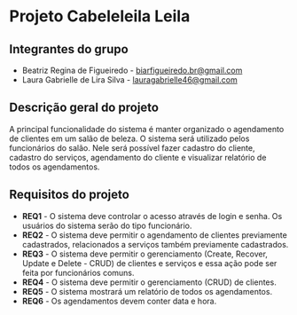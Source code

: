 # Projeto Cabeleleila Leila 

## Integrantes do grupo 

 * Beatriz Regina de Figueiredo - biarfigueiredo.br@gmail.com
 * Laura Gabrielle de Lira Silva - lauragabrielle46@gmail.com

## Descrição geral do projeto 

A principal funcionalidade do sistema é manter organizado o agendamento de clientes em um salão de beleza. O sistema será utilizado pelos funcionários do salão. Nele será possível fazer cadastro do cliente, cadastro do serviços, agendamento do cliente e visualizar relatório de todos os agendamentos.   

## Requisitos do projeto

* **REQ1** - O sistema deve controlar o acesso através de login e senha. Os usuários do sistema serão do tipo funcionário.
 * **REQ2** - O sistema deve permitir o agendamento de clientes previamente cadastrados, relacionados a serviços também previamente cadastrados.
 * **REQ3** - O sistema deve permitir o gerenciamento (Create, Recover, Update e Delete - CRUD) de clientes e serviços e essa ação pode ser feita por funcionários comuns.
 * **REQ4** - O sistema deve permitir o gerenciamento (CRUD) de clientes.
 * **REQ5** - O sistema mostrará um relatório de todos os agendamentos.
 * **REQ6** - Os agendamentos devem conter data e hora.

